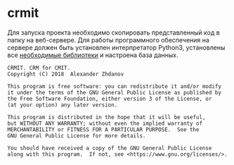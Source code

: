 # crmit

Для запуска проекта необходимо скопировать представленный код в папку на веб-сервере.
Для работы программного обеспечения на сервере должен быть установлен интерпретатор Python3, установлены все [необходимые библиотеки](https://github.com/qwert2603/crmit/blob/master/requiments.txt) и настроена база данных.

    CRMIT. CRM for CMIT.
    Copyright (C) 2018  Alexander Zhdanov

    This program is free software: you can redistribute it and/or modify
    it under the terms of the GNU General Public License as published by
    the Free Software Foundation, either version 3 of the License, or
    (at your option) any later version.

    This program is distributed in the hope that it will be useful,
    but WITHOUT ANY WARRANTY; without even the implied warranty of
    MERCHANTABILITY or FITNESS FOR A PARTICULAR PURPOSE.  See the
    GNU General Public License for more details.

    You should have received a copy of the GNU General Public License
    along with this program.  If not, see <https://www.gnu.org/licenses/>.
